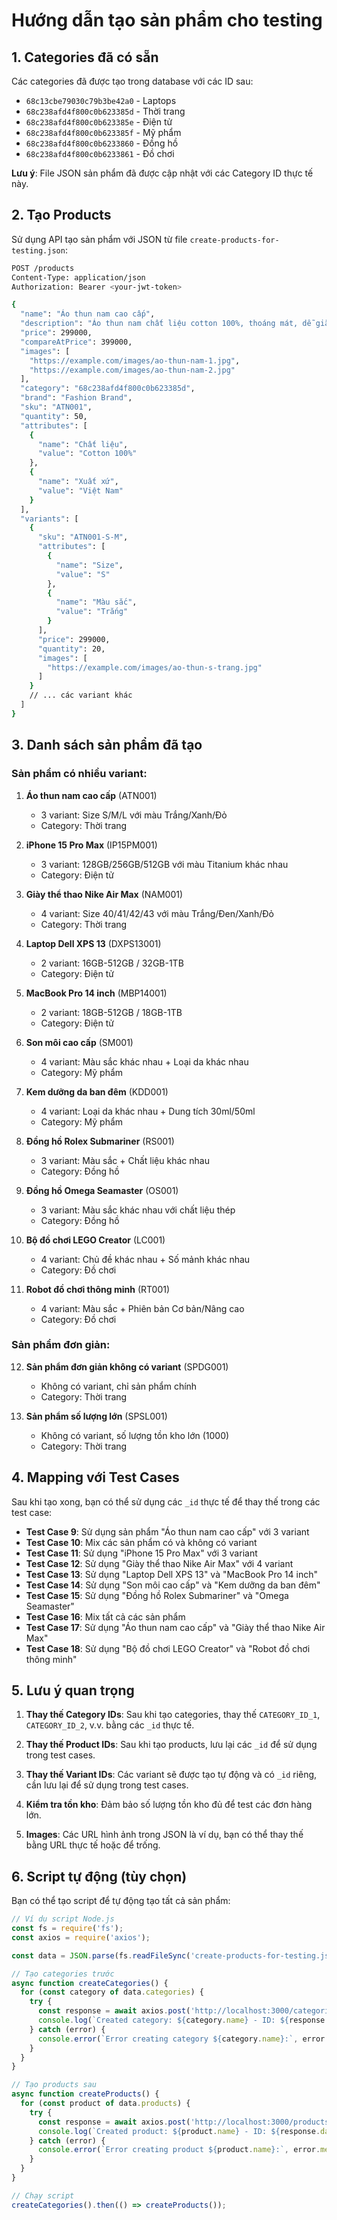 # Hướng dẫn tạo sản phẩm cho testing

## 1. Categories đã có sẵn

Các categories đã được tạo trong database với các ID sau:

- `68c13cbe79030c79b3be42a0` - Laptops
- `68c238afd4f800c0b623385d` - Thời trang  
- `68c238afd4f800c0b623385e` - Điện tử
- `68c238afd4f800c0b623385f` - Mỹ phẩm
- `68c238afd4f800c0b6233860` - Đồng hồ
- `68c238afd4f800c0b6233861` - Đồ chơi

**Lưu ý**: File JSON sản phẩm đã được cập nhật với các Category ID thực tế này.

## 2. Tạo Products

Sử dụng API tạo sản phẩm với JSON từ file `create-products-for-testing.json`:

```bash
POST /products
Content-Type: application/json
Authorization: Bearer <your-jwt-token>

{
  "name": "Áo thun nam cao cấp",
  "description": "Áo thun nam chất liệu cotton 100%, thoáng mát, dễ giặt",
  "price": 299000,
  "compareAtPrice": 399000,
  "images": [
    "https://example.com/images/ao-thun-nam-1.jpg",
    "https://example.com/images/ao-thun-nam-2.jpg"
  ],
  "category": "68c238afd4f800c0b623385d",
  "brand": "Fashion Brand",
  "sku": "ATN001",
  "quantity": 50,
  "attributes": [
    {
      "name": "Chất liệu",
      "value": "Cotton 100%"
    },
    {
      "name": "Xuất xứ",
      "value": "Việt Nam"
    }
  ],
  "variants": [
    {
      "sku": "ATN001-S-M",
      "attributes": [
        {
          "name": "Size",
          "value": "S"
        },
        {
          "name": "Màu sắc",
          "value": "Trắng"
        }
      ],
      "price": 299000,
      "quantity": 20,
      "images": [
        "https://example.com/images/ao-thun-s-trang.jpg"
      ]
    }
    // ... các variant khác
  ]
}
```

## 3. Danh sách sản phẩm đã tạo

### Sản phẩm có nhiều variant:

1. **Áo thun nam cao cấp** (ATN001)
   - 3 variant: Size S/M/L với màu Trắng/Xanh/Đỏ
   - Category: Thời trang

2. **iPhone 15 Pro Max** (IP15PM001)
   - 3 variant: 128GB/256GB/512GB với màu Titanium khác nhau
   - Category: Điện tử

3. **Giày thể thao Nike Air Max** (NAM001)
   - 4 variant: Size 40/41/42/43 với màu Trắng/Đen/Xanh/Đỏ
   - Category: Thời trang

4. **Laptop Dell XPS 13** (DXPS13001)
   - 2 variant: 16GB-512GB / 32GB-1TB
   - Category: Điện tử

5. **MacBook Pro 14 inch** (MBP14001)
   - 2 variant: 18GB-512GB / 18GB-1TB
   - Category: Điện tử

6. **Son môi cao cấp** (SM001)
   - 4 variant: Màu sắc khác nhau + Loại da khác nhau
   - Category: Mỹ phẩm

7. **Kem dưỡng da ban đêm** (KDD001)
   - 4 variant: Loại da khác nhau + Dung tích 30ml/50ml
   - Category: Mỹ phẩm

8. **Đồng hồ Rolex Submariner** (RS001)
   - 3 variant: Màu sắc + Chất liệu khác nhau
   - Category: Đồng hồ

9. **Đồng hồ Omega Seamaster** (OS001)
   - 3 variant: Màu sắc khác nhau với chất liệu thép
   - Category: Đồng hồ

10. **Bộ đồ chơi LEGO Creator** (LC001)
    - 4 variant: Chủ đề khác nhau + Số mảnh khác nhau
    - Category: Đồ chơi

11. **Robot đồ chơi thông minh** (RT001)
    - 4 variant: Màu sắc + Phiên bản Cơ bản/Nâng cao
    - Category: Đồ chơi

### Sản phẩm đơn giản:

12. **Sản phẩm đơn giản không có variant** (SPDG001)
    - Không có variant, chỉ sản phẩm chính
    - Category: Thời trang

13. **Sản phẩm số lượng lớn** (SPSL001)
    - Không có variant, số lượng tồn kho lớn (1000)
    - Category: Thời trang

## 4. Mapping với Test Cases

Sau khi tạo xong, bạn có thể sử dụng các `_id` thực tế để thay thế trong các test case:

- **Test Case 9**: Sử dụng sản phẩm "Áo thun nam cao cấp" với 3 variant
- **Test Case 10**: Mix các sản phẩm có và không có variant
- **Test Case 11**: Sử dụng "iPhone 15 Pro Max" với 3 variant
- **Test Case 12**: Sử dụng "Giày thể thao Nike Air Max" với 4 variant
- **Test Case 13**: Sử dụng "Laptop Dell XPS 13" và "MacBook Pro 14 inch"
- **Test Case 14**: Sử dụng "Son môi cao cấp" và "Kem dưỡng da ban đêm"
- **Test Case 15**: Sử dụng "Đồng hồ Rolex Submariner" và "Omega Seamaster"
- **Test Case 16**: Mix tất cả các sản phẩm
- **Test Case 17**: Sử dụng "Áo thun nam cao cấp" và "Giày thể thao Nike Air Max"
- **Test Case 18**: Sử dụng "Bộ đồ chơi LEGO Creator" và "Robot đồ chơi thông minh"

## 5. Lưu ý quan trọng

1. **Thay thế Category IDs**: Sau khi tạo categories, thay thế `CATEGORY_ID_1`, `CATEGORY_ID_2`, v.v. bằng các `_id` thực tế.

2. **Thay thế Product IDs**: Sau khi tạo products, lưu lại các `_id` để sử dụng trong test cases.

3. **Thay thế Variant IDs**: Các variant sẽ được tạo tự động và có `_id` riêng, cần lưu lại để sử dụng trong test cases.

4. **Kiểm tra tồn kho**: Đảm bảo số lượng tồn kho đủ để test các đơn hàng lớn.

5. **Images**: Các URL hình ảnh trong JSON là ví dụ, bạn có thể thay thế bằng URL thực tế hoặc để trống.

## 6. Script tự động (tùy chọn)

Bạn có thể tạo script để tự động tạo tất cả sản phẩm:

```javascript
// Ví dụ script Node.js
const fs = require('fs');
const axios = require('axios');

const data = JSON.parse(fs.readFileSync('create-products-for-testing.json', 'utf8'));

// Tạo categories trước
async function createCategories() {
  for (const category of data.categories) {
    try {
      const response = await axios.post('http://localhost:3000/categories', category);
      console.log(`Created category: ${category.name} - ID: ${response.data._id}`);
    } catch (error) {
      console.error(`Error creating category ${category.name}:`, error.message);
    }
  }
}

// Tạo products sau
async function createProducts() {
  for (const product of data.products) {
    try {
      const response = await axios.post('http://localhost:3000/products', product);
      console.log(`Created product: ${product.name} - ID: ${response.data._id}`);
    } catch (error) {
      console.error(`Error creating product ${product.name}:`, error.message);
    }
  }
}

// Chạy script
createCategories().then(() => createProducts());
```
